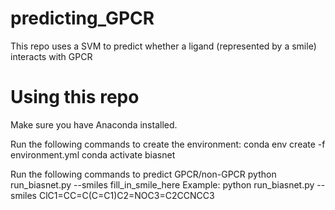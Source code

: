 # predicting_GPCR

This repo uses a SVM to predict whether a ligand (represented by a smile) interacts with GPCR

# Using this repo
Make sure you have Anaconda installed.

Run the following commands to create the environment:
conda env create -f environment.yml
conda activate biasnet

Run the following commands to predict GPCR/non-GPCR
python run_biasnet.py --smiles fill_in_smile_here
Example: python run_biasnet.py --smiles ClC1=CC=C(C=C1)C2=NOC3=C2CCNCC3
